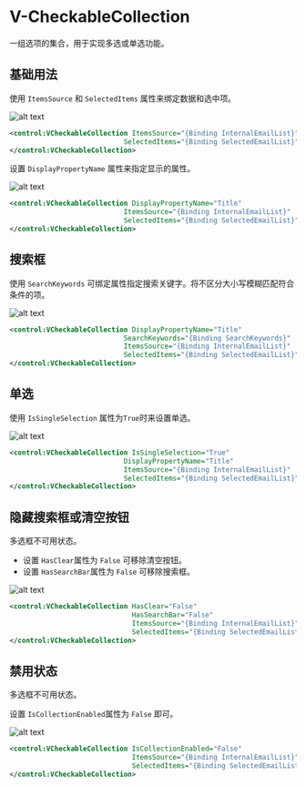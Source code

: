 
# V-CheckableCollection

一组选项的集合，用于实现多选或单选功能。


## 基础用法


使用 `ItemsSource` 和 `SelectedItems` 属性来绑定数据和选中项。



![alt text](assets/recording-2.gif)

```xml
<control:VCheckableCollection ItemsSource="{Binding InternalEmailList}"
                            SelectedItems="{Binding SelectedEmailList}">
</control:VCheckableCollection>
```

设置 `DisplayPropertyName` 属性来指定显示的属性。

![alt text](assets/recording-6.gif)


```xml
<control:VCheckableCollection DisplayPropertyName="Title"
                            ItemsSource="{Binding InternalEmailList}"
                            SelectedItems="{Binding SelectedEmailList}">
</control:VCheckableCollection>
```


## 搜索框


使用 `SearchKeywords` 可绑定属性指定搜索关键字。将不区分大小写模糊匹配符合条件的项。


![alt text](assets/recording-5.gif)

```xml
<control:VCheckableCollection DisplayPropertyName="Title"
                            SearchKeywords="{Binding SearchKeywords}"
                            ItemsSource="{Binding InternalEmailList}"
                            SelectedItems="{Binding SelectedEmailList}">
</control:VCheckableCollection>
```



## 单选

使用 `IsSingleSelection` 属性为`True`时来设置单选。


![alt text](assets/recording-3.gif)



```xml
<control:VCheckableCollection IsSingleSelection="True"
                            DisplayPropertyName="Title"
                            ItemsSource="{Binding InternalEmailList}"
                            SelectedItems="{Binding SelectedEmailList}">
</control:VCheckableCollection>


```



## 隐藏搜索框或清空按钮


多选框不可用状态。

* 设置 `HasClear`属性为 `False` 可移除清空按钮。
* 设置 `HasSearchBar`属性为 `False` 可移除搜索框。

![alt text](assets/image-51.png)

```xml
<control:VCheckableCollection HasClear="False"
                              HasSearchBar="False"
                              ItemsSource="{Binding InternalEmailList}"
                              SelectedItems="{Binding SelectedEmailList}">
</control:VCheckableCollection>

```


## 禁用状态


多选框不可用状态。

设置 `IsCollectionEnabled`属性为 `False` 即可。

![alt text](assets/image-50.png)

```xml
<control:VCheckableCollection IsCollectionEnabled="False"
                              ItemsSource="{Binding InternalEmailList}"
                              SelectedItems="{Binding SelectedEmailList}">
</control:VCheckableCollection>

```


